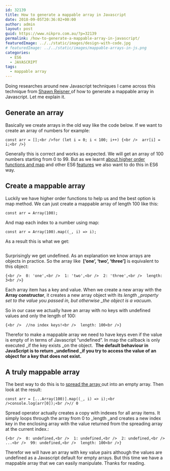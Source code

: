 ```yaml
---
id: 32139
title: How to generate a mappable array in Javascript
date: 2018-09-05T20:36:02+00:00
author: admin
layout: post
guid: https://www.nikpro.com.au/?p=32139
permalink: /how-to-generate-a-mappable-array-in-javascript/
featuredImage: ../../static/images/design-with-code.jpg
# featuredImage: ../../static/images/mappable-arrays-in-js.png
categories:
  - ES6
  - JAVASCRIPT
tags:
  - mappable array
---
```


Doing researches around new Javascript techniques I came across this technique from <a href="https://itnext.io/@shawn.webdev?source=post_header_lockup" target="_blank" rel="noopener noreferrer">Shawn Reisner </a>of how to generate a mappable array in Javascript. Let me explain it.

## Generate an array

Basically we create arrays in the old way like the code below. If we want to create an array of numbers for example:

```
const arr = [];<br />for (let i = 0; i < 100; i++) {<br />  arr[i] = i;<br />}
```

Generally this is correct and works as expected. We will get an array of 100 numbers starting from 0 to 99. But as we learnt [about higher order functions and map](https://www.nikpro.com.au/javascript-es6-maps-with-examples/) and other ES6 [features](https://nikpro.com.au/category/es6) we also want to do this in ES6 way.

## Create a mappable array

Luckily we have higher order functions to help us and the best option is map method. We can just create a mappable array of length 100 like this:

```
const arr = Array(100);
```

And map each index to a number using map:

```
const arr = Array(100).map((_, i) => i);
```

As a result this is what we get:<figure class="wp-block-image">

<img src="https://www.nikpro.com.aumapable-array.png" alt="" class="wp-image-32140" srcset="https://testgatsby.localmapable-array.png 800w, https://testgatsby.localmapable-array-300x152.png 300w, https://testgatsby.localmapable-array-768x389.png 768w" sizes="(max-width: 800px) 100vw, 800px" /> </figure>

Surprisingly we get undefined. As an explanation we know arrays are objects in practice. So the array like  **[&#8216;one&#8217;, &#8216;two&#8217;, &#8216;three&#8217;]** is equivalent to this object:

```
{<br />  0: 'one',<br />  1: 'two',<br />  2: 'three',<br />  length: 3<br />}
```

Each array item has a key and value. When we create a new array with the **Array constructor**, it creates a new array object with its *length _property set to the value you passed in, but otherwise _the object is a vacuum*.

So in our case we actually have an array with no keys with undefined  values and only the length of 100:

```
{<br />  //no index keys!<br />  length: 100<br />}
```

Therefor to make a mappable array we need to have keys even if the value is empty of in terms of Javascript &#8220;undefined&#8221;. In map the callback is only executed _if the key exists _on the object.  **The default behaviour in JavaScript is to return _undefined _if you try to access the value of an object for a key that does not exist.**

## A truly mappable array

The best way to do this is to [spread the array ](https://www.nikpro.com.au/what-is-spread-syntax-in-es6-and-how-to-use-it/)out into an empty array. Then look at the result:

```
const arr = [...Array(100)].map((_, i) => i);<br />console.log(arr[0]);<br />// 0
```

Spread operator actually creates a copy with indexes for all array items. It simply loops through the array from 0 to _length _and creates a new index key in the enclosing array with the value returned from the spreading array at the current index.:

```
{<br />  0: undefined,<br />  1: undefined,<br />  2: undefined,<br />  ...<br />  99: undefined,<br />  length: 100<br />}
```

Therefor we will have an array with key value pairs although the values are undefined as a Javascript default for empty arrays. But this time we have a mappable array that we can easily manipulate. Thanks for reading.
